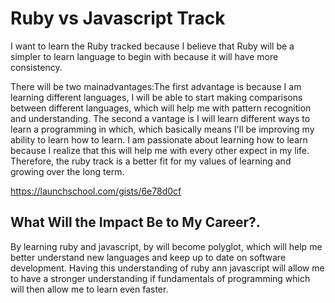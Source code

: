 # Ruby vs Javascript Track

I want to learn the Ruby tracked because I believe that Ruby will be a simpler to learn language to begin with because it will have more consistency. 

There will be two mainadvantages:The first advantage is because I am learning different languages, I will be able to start making comparisons between different languages, which will help me with pattern recognition and understanding. The second a vantage is I will learn different ways to learn a programming in which, which basically means I'll be improving my ability to learn how to learn. I am passionate about learning how to learn because I realize that this will help me with every other expect in my life. Therefore, the ruby track is a better fit for my values of learning and growing over the long term.

https://launchschool.com/gists/6e78d0cf

## What Will the Impact Be to My Career?. 

By learning ruby and javascript, by will become polyglot,  which will help me better understand new languages and keep up to date on software development. Having this understanding of ruby ann javascript  will allow me  to have a stronger understanding if fundamentals of programming which will then allow me to learn even faster.


